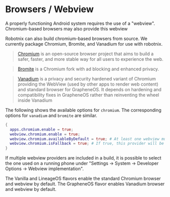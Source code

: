 # Browsers / Webview

A properly functioning Android system requires the use of a "webview".
Chromium-based browsers may also provide this webview 

Robotnix can also build chromium-based browsers from source.
We currently package Chromium, Bromite, and Vanadium for use with robotnix.


> [Chromium](https://www.chromium.org/) is an open-source browser project that aims to build a safer, faster, and more stable way for all users to experience the web.

> [Bromite](https://www.bromite.org/) is a Chromium fork with ad blocking and enhanced privacy.

> [Vanadium](https://github.com/GrapheneOS/Vanadium) is a privacy and security hardened variant of Chromium providing the WebView (used by other apps to render web content) and standard browser for GrapheneOS.
> It depends on hardening and compatibility fixes in GrapheneOS rather than reinventing the wheel inside Vanadium

The following shows the available options for `chromium`. The corresponding options for `vanadium` and `bromite` are similar.
```nix
{
  apps.chromium.enable = true;
  webview.chromium.enable = true;
  webview.chromium.availableByDefault = true; # At least one webview must be availableByDefault
  webview.chromium.isFallback = true; # If true, this provider will be disabled and only used if no others are available. At most one webview can be isFallback.
}
```

If multiple webview providers are included in a build, it is possible to select the one used on a running phone under "Settings -> System -> Developer Options -> Webview implementation".

The Vanilla and LineageOS flavors enable the standard Chromium browser and webview by default.
The GrapheneOS flavor enables Vanadium browser and webview by default.
